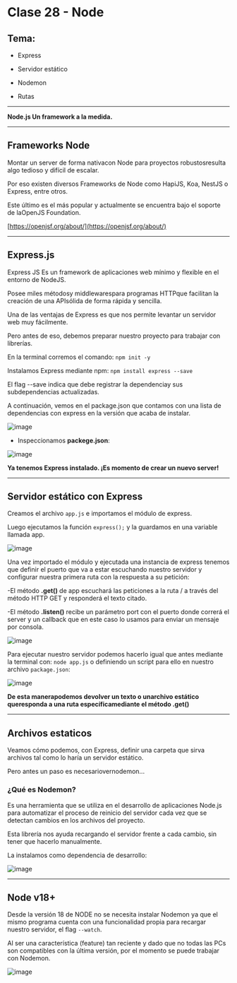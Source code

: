 # Clase 28 - Node

## Tema:

- Express

- Servidor estático

- Nodemon

- Rutas

--- 

**Node.js Un framework a la medida.**

---

## Frameworks Node

Montar un server de forma nativacon Node para proyectos robustosresulta algo tedioso y difícil de escalar.

Por eso existen diversos Frameworks de Node como HapiJS, Koa, NestJS o Express, entre otros.

Este último es el más popular y actualmente se encuentra bajo el soporte de laOpenJS Foundation.

[https://openjsf.org/about/](https://openjsf.org/about/)

---

## Express.js

Express JS
Es un framework de aplicaciones web mínimo y flexible en el entorno de NodeJS.

Posee miles métodosy middlewarespara programas HTTPque facilitan la creación de una APIsólida de forma rápida y sencilla.

Una de las ventajas de Express es que nos permite levantar un servidor web muy fácilmente.

Pero antes de eso, debemos preparar nuestro proyecto para trabajar con librerías.

En la terminal corremos el comando: ``npm init -y``

Instalamos Express mediante npm: ``npm install express --save``

El flag --save indica que debe registrar la dependenciay sus subdependencias actualizadas.

A continuación, vemos en el package.json que contamos con una lista de dependencias con express en la versión que acaba de instalar.

![image](https://github.com/eugenia1984/node/assets/72580574/59bedba5-a8c0-4565-b96c-dea49c0debab)

- Inspeccionamos **packege.json**:

![image](https://github.com/eugenia1984/node/assets/72580574/a2622f5d-e7a1-41e0-8350-d15a4d217ebe)

**Ya tenemos Express instalado. ¡Es momento de crear un nuevo server!**
 
---

## Servidor estático con Express

Creamos el archivo ``app.js`` e importamos el módulo de express.

Luego ejecutamos la función ``express();`` y la guardamos en una variable llamada app.

![image](https://github.com/eugenia1984/node/assets/72580574/c41814ff-7470-4d52-9ba5-4fc58da6651c)

Una vez importado el módulo y ejecutada una instancia de express tenemos que definir el puerto que va a estar escuchando nuestro
servidor y configurar nuestra primera ruta con la respuesta a su petición:

-El método **.get()** de app escuchará las peticiones a la ruta / a través del método HTTP GET y responderá el texto citado.

-El método **.listen()** recibe un parámetro port con el puerto donde correrá el server y un callback que en este caso lo usamos para enviar un mensaje por consola.

![image](https://github.com/eugenia1984/node/assets/72580574/d82e6f9b-7101-445d-8d2d-4f460d75650a)

Para ejecutar nuestro servidor podemos hacerlo igual que antes mediante la terminal con: ``node app.js`` o definiendo un script para ello en
nuestro archivo ``package.json``:

![image](https://github.com/eugenia1984/node/assets/72580574/4abcee45-29f5-48f5-83f5-1442aff06d90)

**De esta manerapodemos devolver un texto o unarchivo estático queresponda a una ruta específicamediante el método .get()**

---

## Archivos estaticos

Veamos cómo podemos, con Express, definir una carpeta que sirva archivos tal como lo haría un servidor estático.

Pero antes un paso es necesariovernodemon...

### ¿Qué es Nodemon?

Es una herramienta que se utiliza en el desarrollo
de aplicaciones Node.js para automatizar el
proceso de reinicio del servidor cada vez que se
detectan cambios en los archivos del proyecto.

Esta librería nos ayuda recargando el servidor
frente a cada cambio, sin tener que hacerlo
manualmente.

La instalamos como dependencia de desarrollo:

![image](https://github.com/eugenia1984/node/assets/72580574/86a2791d-d096-47b9-8385-5493210cac03)

---

## Node v18+

Desde la versión 18 de NODE no se necesita
instalar Nodemon ya que el mismo programa
cuenta con una funcionalidad propia para
recargar nuestro servidor, el flag ``--watch``.

Al ser una característica (feature) tan reciente
y dado que no todas las PCs son compatibles
con la última versión, por el momento se
puede trabajar con Nodemon.


![image](https://github.com/eugenia1984/node/assets/72580574/4a6b88a3-c9fa-4791-9b44-0ca23efbf694)
